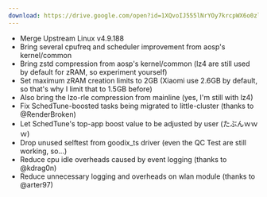 ```yaml
---
download: https://drive.google.com/open?id=1XQvoIJ555lNrYOy7krcpWX6o0zlCf92U
---
```

- Merge Upstream Linux v4.9.188
- Bring several cpufreq and scheduler improvement from aosp's kernel/common
- Bring zstd compression from aosp's kernel/common (lz4 are still used by default for zRAM, so experiment yourself)
- Set maximum zRAM creation limits to 2GB (Xiaomi use 2.6GB by default, so that's why I limit that to 1.5GB before)
- Also bring the lzo-rle compression from mainline (yes, I'm still with lz4)
- Fix SchedTune-boosted tasks being migrated to little-cluster (thanks to @RenderBroken)
- Let SchedTune's top-app boost value to be adjusted by user (たぶんｗｗｗ)
- Drop unused selftest from goodix_ts driver (even the QC Test are still working, so...)
- Reduce cpu idle overheads caused by event logging (thanks to @kdrag0n)
- Reduce unnecessary logging and overheads on wlan module (thanks to @arter97)

